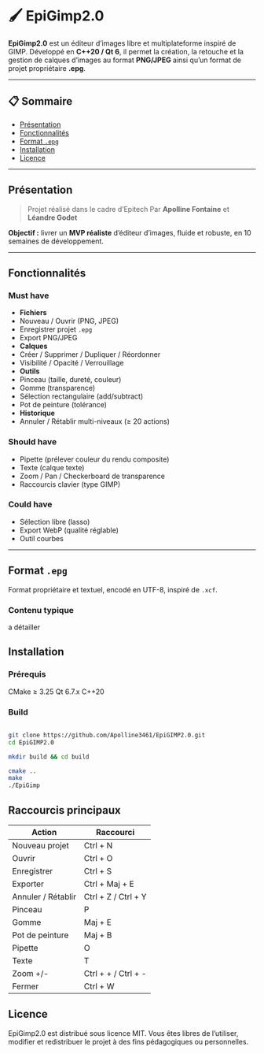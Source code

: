 # 🖌️ EpiGimp2.0

**EpiGimp2.0** est un éditeur d’images libre et multiplateforme inspiré de GIMP. 
Développé en **C++20 / Qt 6**, il permet la création, la retouche et la gestion de calques d’images au format **PNG/JPEG** ainsi qu’un format de projet propriétaire **.epg**.

---

## 📋 Sommaire
- [Présentation](#-présentation)
- [Fonctionnalités](#-fonctionnalités)
- [Format `.epg`](#-format-epg)
- [Installation](#-installation)
- [Licence](#-licence)

---

## Présentation

> Projet réalisé dans le cadre d’Epitech
> Par **Apolline Fontaine** et **Léandre Godet**

**Objectif :** livrer un **MVP réaliste** d’éditeur d’images, fluide et robuste, en 10 semaines de développement.

---

## Fonctionnalités

### Must have
- **Fichiers**
 - Nouveau / Ouvrir (PNG, JPEG)
 - Enregistrer projet `.epg`
 - Export PNG/JPEG
- **Calques**
 - Créer / Supprimer / Dupliquer / Réordonner
 - Visibilité / Opacité / Verrouillage
- **Outils**
 - Pinceau (taille, dureté, couleur)
 - Gomme (transparence)
 - Sélection rectangulaire (add/subtract)
 - Pot de peinture (tolérance)
- **Historique**
 - Annuler / Rétablir multi-niveaux (≥ 20 actions)

### Should have
- Pipette (prélever couleur du rendu composite)
- Texte (calque texte)
- Zoom / Pan / Checkerboard de transparence
- Raccourcis clavier (type GIMP)

### Could have
- Sélection libre (lasso)
- Export WebP (qualité réglable)
- Outil courbes

---

## Format `.epg`

Format propriétaire et textuel, encodé en UTF-8, inspiré de `.xcf`.

### Contenu typique

a détailler

## Installation

### Prérequis

CMake ≥ 3.25
Qt 6.7.x
C++20

### Build

```bash

git clone https://github.com/Apolline3461/EpiGIMP2.0.git
cd EpiGIMP2.0

mkdir build && cd build

cmake ..
make
./EpiGimp
```

## Raccourcis principaux

| Action | Raccourci |
| --- | --- |
| Nouveau projet | Ctrl + N |
| Ouvrir | Ctrl + O |
| Enregistrer | Ctrl + S |
| Exporter | Ctrl + Maj + E |
| Annuler / Rétablir | Ctrl + Z / Ctrl + Y |
| Pinceau | P |
| Gomme | Maj + E |
| Pot de peinture | Maj + B |
| Pipette | O |
| Texte | T |
| Zoom +/- | Ctrl + + / Ctrl + - |
| Fermer | Ctrl + W |

## Licence

EpiGimp2.0 est distribué sous licence MIT.
Vous êtes libres de l’utiliser, modifier et redistribuer le projet à des fins pédagogiques ou personnelles.
